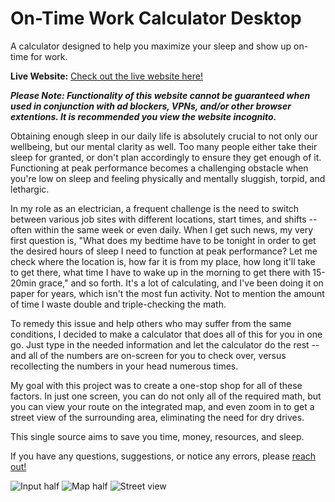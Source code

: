 # On-Time Work Calculator Desktop

A calculator designed to help you maximize your sleep and show up on-time for work.

**Live Website:** [Check out the live website here!](https://optimal-sleep-calculator-map.firebaseapp.com/)

***Please Note: Functionality of this website cannot be guaranteed when used in conjunction with ad blockers, VPNs, and/or other browser extentions. It is recommended you view the website incognito.***

Obtaining enough sleep in our daily life is absolutely crucial to not only our wellbeing, but our mental clarity as well. Too many people either take their sleep for granted, or don't plan accordingly to ensure they get enough of it. Functioning at peak performance becomes a challenging obstacle when you're low on sleep and feeling physically and mentally sluggish, torpid, and lethargic.

In my role as an electrician, a frequent challenge is the need to switch between various job sites with different locations, start times, and shifts -- often within the same week or even daily. When I get such news, my very first question is, "What does my bedtime have to be tonight in order to get the desired hours of sleep I need to function at peak performance? Let me check where the location is, how far it is from my place, how long it'll take to get there, what time I have to wake up in the morning to get there with 15-20min grace," and so forth. It's a lot of calculating, and I've been doing it on paper for years, which isn't the most fun activity. Not to mention the amount of time I waste double and triple-checking the math.

To remedy this issue and help others who may suffer from the same conditions, I decided to make a calculator that does all of this for you in one go. Just type in the needed information and let the calculator do the rest -- and all of the numbers are on-screen for you to check over, versus recollecting the numbers in your head numerous times.

My goal with this project was to create a one-stop shop for all of these factors. In just one screen, you can do not only all of the required math, but you can view your route on the integrated map, and even zoom in to get a street view of the surrounding area, eliminating the need for dry drives.

This single source aims to save you time, money, resources, and sleep.




If you have any questions, suggestions, or notice any errors, please [reach out!](mailto:coreychristianclark@gmail.com)

![Input half](https://github.com/coreychristianclark/on-time-work-calculator-desktop/assets/127354494/78022500-3eb6-46e6-80c5-ea49eea5541b)
![Map half](https://github.com/coreychristianclark/on-time-work-calculator-desktop/assets/127354494/5dfa440d-d6cd-4204-9844-38023d5d89b6)
![Street view](https://github.com/coreychristianclark/on-time-work-calculator-desktop/assets/127354494/5ee62283-aa62-402a-af44-7bd5b1568e7e)

